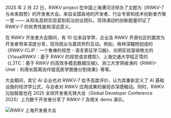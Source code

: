 2025 年 2 月 22 日，RWKV project 在中国上海漕河泾举办了主题为《RWKV-7 与未来趋势》的开发者大会。来自全国各地的开发者、行业专家和技术创新者齐聚一堂 —— 从知名高校实验室到前沿创业团队，现场涌动的创新能量印证了 RWKV-7 的优秀性能和深远意义。

在 RWKV 开发者大会期间，有 10 位来自学界、企业及 RWKV 开源社区的嘉宾为开发者带来深度分享，现场观众与嘉宾热烈互动。例如，格林深瞳杨铠成的《RWKV-CLIP：一个鲁棒的视觉 - 语言表征学习器》、光明实验室侯皓文的《VisualRWKV：基于 RWKV 的视觉语言模型》、上海交通大学程正雪的《L3TC：基于 RWKV 的高效多模态数据压缩》、浙江大学蒋峻涛的《RWKV-Unet：利用长距离协作提高医学图像分割效果》等等。

大会期间，其它 AI 企业也对 RWKV-7 给予高度评价，认为其重新定义了 AI 基础设施的经济学公式，与会者对 RWKV 应用成果的展现亦深感触动。同时，RWKV 元始智能也在 2025 全球开发者先锋大会（Global Developer Conference 2025）上为数千开发者分享了 RWKV-7 及相关 demo 演示。

![RWKV 上海开发者大会](./Pictures/RWKV-ShangHai-2025-Poster.jpg)
